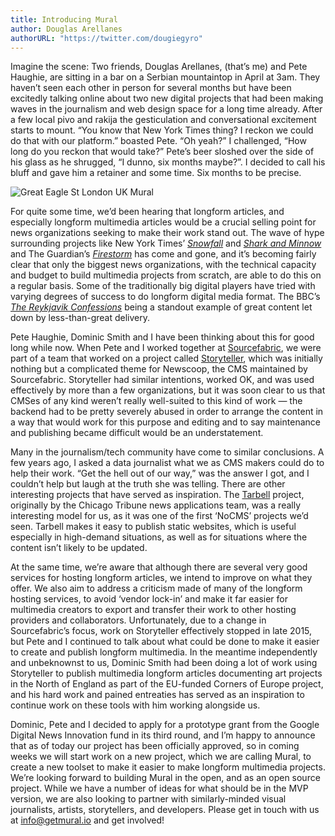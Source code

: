 ```yaml
---
title: Introducing Mural
author: Douglas Arellanes
authorURL: "https://twitter.com/dougiegyro"
---
```


Imagine the scene: Two friends, Douglas Arellanes, (that’s me) and Pete Haughie, are sitting in a bar on a Serbian mountaintop in April at 3am. They haven’t seen each other in person for several months but have been excitedly talking online about two new digital projects that had been making waves in the journalism and web design space for a long time already. After a few local pivo and rakija the gesticulation and conversational excitement starts to mount. “You know that New York Times thing? I reckon we could do that with our platform.” boasted Pete. “Oh yeah?” I challenged, “How long do you reckon that would take?” Pete’s beer sloshed over the side of his glass as he shrugged, “I dunno, six months maybe?”. I decided to call his bluff and gave him a retainer and some time. Six months to be precise.

<!--truncate-->

![Great Eagle St London UK Mural](assets/introducing-mural.jpeg)

For quite some time, we’d been hearing that longform articles, and especially longform multimedia articles would be a crucial selling point for news organizations seeking to make their work stand out. The wave of hype surrounding projects like New York Times’ <a href="http://www.nytimes.com/projects/2012/snow-fall/index.html#/?part=tunnel-creek" target="_blank" rel="noopener noreferrer">_Snowfall_</a> and <a href="http://www.nytimes.com/newsgraphics/2013/10/27/south-china-sea/index.html" target="_blank" rel="noopener noreferrer">_Shark and Minnow_</a> and The Guardian’s <a href="https://www.theguardian.com/world/interactive/2013/may/26/firestorm-bushfire-dunalley-holmes-family" target="_blank" rel="noopener noreferrer">_Firestorm_</a> has come and gone, and it’s becoming fairly clear that only the biggest news organizations, with the technical capacity and budget to build multimedia projects from scratch, are able to do this on a regular basis. Some of the traditionally big digital players have tried with varying degrees of success to do longform digital media format. The BBC’s <a href="https://www.bbc.co.uk/news/resources/idt-sh/the_reykjavik_confessions" target="_blank" rel="noopener noreferrer">_The Reykjavik Confessions_</a> being a standout example of great content let down by less-than-great delivery.

Pete Haughie, Dominic Smith and I have been thinking about this for good long while now. When Pete and I worked together at <a href="https://www.sourcefabric.org/" target="_blank" rel="noopener noreferrer">Sourcefabric</a>, we were part of a team that worked on a project called <a href="http://storyteller-dev.lab.sourcefabric.org/" target="_blank" rel="noopener noreferrer">Storyteller</a>, which was initially nothing but a complicated theme for Newscoop, the CMS maintained by Sourcefabric. Storyteller had similar intentions, worked OK, and was used effectively by more than a few organizations, but it was soon clear to us that CMSes of any kind weren’t really well-suited to this kind of work — the backend had to be pretty severely abused in order to arrange the content in a way that would work for this purpose and editing and to say maintenance and publishing became difficult would be an understatement.

Many in the journalism/tech community have come to similar conclusions. A few years ago, I asked a data journalist what we as CMS makers could do to help their work. “Get the hell out of our way,” was the answer I got, and I couldn’t help but laugh at the truth she was telling. There are other interesting projects that have served as inspiration. The <a href="http://www.tarbell.io/" target="_blank" rel="noopener noreferrer">Tarbell</a> project, originally by the Chicago Tribune news applications team, was a really interesting model for us, as it was one of the first ‘NoCMS’ projects we’d seen. Tarbell makes it easy to publish static websites, which is useful especially in high-demand situations, as well as for situations where the content isn’t likely to be updated.

At the same time, we’re aware that although there are several very good services for hosting longform articles, we intend to improve on what they offer. We also aim to address a criticism made of many of the longform hosting services, to avoid ‘vendor lock-in’ and make it far easier for multimedia creators to export and transfer their work to other hosting providers and collaborators.
Unfortunately, due to a change in Sourcefabric’s focus, work on Storyteller effectively stopped in late 2015, but Pete and I continued to talk about what could be done to make it easier to create and publish longform multimedia. In the meantime independently and unbeknownst to us, Dominic Smith had been doing a lot of work using Storyteller to publish multimedia longform articles documenting art projects in the North of England as part of the EU-funded Corners of Europe project, and his hard work and pained entreaties has served as an inspiration to continue work on these tools with him working alongside us.

Dominic, Pete and I decided to apply for a prototype grant from the Google Digital News Innovation fund in its third round, and I’m happy to announce that as of today our project has been officially approved, so in coming weeks we will start work on a new project, which we are calling Mural, to create a new toolset to make it easier to make longform multimedia projects.
We’re looking forward to building Mural in the open, and as an open source project. While we have a number of ideas for what should be in the MVP version, we are also looking to partner with similarly-minded visual journalists, artists, storytellers, and developers. Please get in touch with us at info@getmural.io and get involved!
